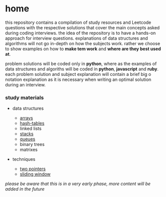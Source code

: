 # home


this repository contains a compilation of study resources and Leetcode questions with the respective solutions that cover the main concepts asked during coding interviews.
the idea of the repository is to have a hands-on approach for interview questions.
explanations of data structures and algorithms will not go in-depth on how the subjects work. rather we choose to show examples on how to **make tem work** and **where are they best used at**.

problem solutions will be coded only in **python**, where as the examples of data structures and algoriths will be coded in **python**, **javascript** and **ruby**. each problem solution and subject explanation will contain a brief big o notation explanation as it is necessary when writing an optimal solution during an interview.

### study materials
- data structures
  - [arrays](arrays.md)
  - [hash-tables](hash-tables.md)
  - linked lists
  - [stacks](stacks.md)
  - [queues](queues.md)
  - binary trees
  - matrixes

- techniques
  - [two pointers](two-pointers.md)
  - [sliding window](sliding-window.md)


_please be aware that this is in a very early phase, more content will be added in the future_
